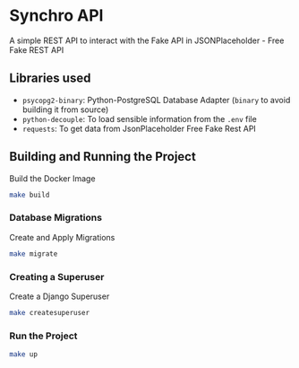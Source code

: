 # Synchro API
A simple REST API to interact with the Fake API in JSONPlaceholder - Free Fake REST API

## Libraries used
 - `psycopg2-binary`:  Python-PostgreSQL Database Adapter (`binary` to avoid building it from source)
 - `python-decouple`: To load sensible information from the `.env` file
 - `requests`: To get data from JsonPlaceholder Free Fake Rest API


## Building and Running the Project
Build the Docker Image
```bash
make build
```

### Database Migrations
Create and Apply Migrations
```bash
make migrate
```

### Creating a Superuser
Create a Django Superuser
```bash
make createsuperuser
```

### Run the Project
```bash
make up
```
